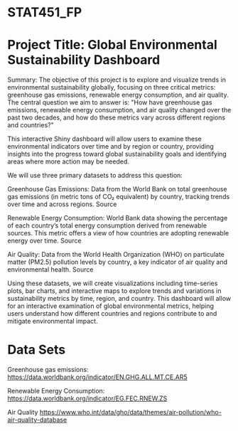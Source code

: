 # STAT451_FP
# Project Title: Global Environmental Sustainability Dashboard

Summary:
The objective of this project is to explore and visualize trends in environmental sustainability globally, focusing on three critical metrics: greenhouse gas emissions, renewable energy consumption, and air quality. The central question we aim to answer is: "How have greenhouse gas emissions, renewable energy consumption, and air quality changed over the past two decades, and how do these metrics vary across different regions and countries?"

This interactive Shiny dashboard will allow users to examine these environmental indicators over time and by region or country, providing insights into the progress toward global sustainability goals and identifying areas where more action may be needed.

We will use three primary datasets to address this question:

Greenhouse Gas Emissions: Data from the World Bank on total greenhouse gas emissions (in metric tons of CO₂ equivalent) by country, tracking trends over time and across regions. Source

Renewable Energy Consumption: World Bank data showing the percentage of each country’s total energy consumption derived from renewable sources. This metric offers a view of how countries are adopting renewable energy over time. Source

Air Quality: Data from the World Health Organization (WHO) on particulate matter (PM2.5) pollution levels by country, a key indicator of air quality and environmental health. Source

Using these datasets, we will create visualizations including time-series plots, bar charts, and interactive maps to explore trends and variations in sustainability metrics by time, region, and country. This dashboard will allow for an interactive examination of global environmental metrics, helping users understand how different countries and regions contribute to and mitigate environmental impact.

# Data Sets

Greenhouse gas emissions:
https://data.worldbank.org/indicator/EN.GHG.ALL.MT.CE.AR5

Renewable Energy Consumption:
https://data.worldbank.org/indicator/EG.FEC.RNEW.ZS

Air Quality
https://www.who.int/data/gho/data/themes/air-pollution/who-air-quality-database

